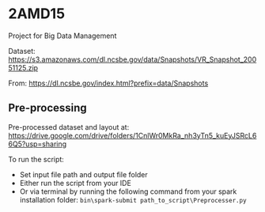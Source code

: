 # 2AMD15
Project for Big Data Management


Dataset: https://s3.amazonaws.com/dl.ncsbe.gov/data/Snapshots/VR_Snapshot_20051125.zip

From: https://dl.ncsbe.gov/index.html?prefix=data/Snapshots

## Pre-processing
Pre-processed dataset and layout at: https://drive.google.com/drive/folders/1CnlWr0MkRa_nh3yTn5_kuEyJSRcL66Q5?usp=sharing

To run the script:
- Set input file path and output file folder
- Either run the script from your IDE
- Or via terminal by running the following command from your spark installation folder:
```bin\spark-submit path_to_script\Preprocesser.py```
